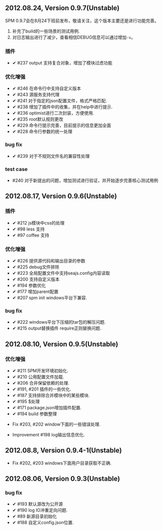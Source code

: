## 2012.08.24, Version 0.9.7(Unstable)

SPM 0.9.7会在8月24下班前发布，敬请关注，这个版本主要还是进行功能完善。
1. 补充了build的一些场景的测试用例.
2. 对日志输出进行了减少，查看相信DEBUG信息可以通过增加`-v`。

### 插件

- ✔ #237 output 支持复合对象，增加了模块过虑功能

### 优化增强
- ✔ #246 在命令行中支持自定义版本
- ✔ #243 源服务支持代理
- ✔ #241 对于指定的json配置文件，格式严格匹配.
- ✔ #238 增加了插件中的收集，并在help中进行提示.
- ✔ #236 optimist进行二次封装，方便使用.
- ✔ #235 root默认规则更改 
- ✔ #229 命令行提示完善，目前提示的信息更加全面
- ✔ #228 命令行参数的统一处理

### bug fix

- ✔ #239 对于不规则文件名的兼容性处理

### test case
-  #240 对于新提出的问题，增加测试进行验证，并开始逐步完善核心测试用例


## 2012.08.17, Version 0.9.6(Unstable)

### 插件
- ✔ #212 js模块中css的处理
- ✔ #98 less 支持
- ✔ #97 coffee 支持

### 优化增强
- ✔ #226 提供源代码和输出目录的参数
- ✔ #225 debug文件排除
- ✔ #223 全局配置文件中支持seajs.config内容读取
- ✔ #200 支持自定义版本
- ✔ #194 参数优化
- ✔ #177 增加parent配置
- ✔ #207 spm init windows平台下兼容.

### bug fix

- ✔ #222 windows平台下压缩的tar包的解压问题.
- ✔ #215 output替换插件 require正则替换问题.

## 2012.08.10, Version 0.9.5(Unstable)

### 优化增强
- ✔  #211 SPM开发环境初始化.
- ✔  #210 公用配置文件加载.
- ✔  #206 合并保留依赖的处理.
- ✔  #191, #201 插件的一些优化.
- ✔  #187 支持排除合并模块中的某些模块.
- ✔  #195 $处理
- ✔  #171 package.json增加插件配置.
- ✔  #194 build 参数整理

* Fix #203, #202 window下面的一些错误处理.

* Improvement #198 log输出信息优化.


## 2012.08.8, Version 0.9.4-1(Unstable)

* Fix #202, #203 windows下面用户目录获取不正确.


## 2012.08.06, Version 0.9.3(Unstable)

### bug fix

- ✔  #193 默认源改为公开源
- ✔  #190 log IO冲重定向问题.
- ✔  #89 新源目录初始化
- ✔  #188 自定义config.json位置.
